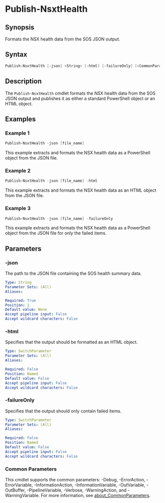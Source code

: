 # Publish-NsxtHealth

## Synopsis

Formats the NSX health data from the SOS JSON output.

## Syntax

```powershell
Publish-NsxtHealth [-json] <String> [-html] [-failureOnly] [<CommonParameters>]
```

## Description

The `Publish-NsxtHealth` cmdlet formats the NSX health data from the SOS JSON output and publishes it as either a standard PowerShell object or an HTML object.

## Examples

### Example 1

```powershell
Publish-NsxtHealth -json [file_name]
```

This example extracts and formats the NSX health data as a PowerShell object from the JSON file.

### Example 2

```powershell
Publish-NsxtHealth -json [file_name] -html
```

This example extracts and formats the NSX health data as an HTML object from the JSON file.

### Example 3

```powershell
Publish-NsxtHealth -json [file_name] -failureOnly
```

This example extracts and formats the NSX health data as a PowerShell object from the JSON file for only the failed items.

## Parameters

### -json

The path to the JSON file containing the SOS health summary data.

```yaml
Type: String
Parameter Sets: (All)
Aliases:

Required: True
Position: 1
Default value: None
Accept pipeline input: False
Accept wildcard characters: False
```

### -html

Specifies that the output should be formatted as an HTML object.

```yaml
Type: SwitchParameter
Parameter Sets: (All)
Aliases:

Required: False
Position: Named
Default value: False
Accept pipeline input: False
Accept wildcard characters: False
```

### -failureOnly

Specifies that the output should only contain failed items.

```yaml
Type: SwitchParameter
Parameter Sets: (All)
Aliases:

Required: False
Position: Named
Default value: False
Accept pipeline input: False
Accept wildcard characters: False
```

### Common Parameters

This cmdlet supports the common parameters: -Debug, -ErrorAction, -ErrorVariable, -InformationAction, -InformationVariable, -OutVariable, -OutBuffer, -PipelineVariable, -Verbose, -WarningAction, and -WarningVariable. For more information, see [about_CommonParameters](http://go.microsoft.com/fwlink/?LinkID=113216).
